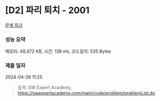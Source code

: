 # [D2] 파리 퇴치 - 2001 

[문제 링크](https://swexpertacademy.com/main/code/problem/problemDetail.do?contestProbId=AV5PzOCKAigDFAUq) 

### 성능 요약

메모리: 48,472 KB, 시간: 138 ms, 코드길이: 535 Bytes

### 제출 일자

2024-04-26 11:25



> 출처: SW Expert Academy, https://swexpertacademy.com/main/code/problem/problemList.do